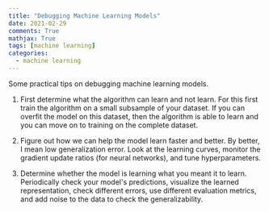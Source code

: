 ```yaml
---
title: "Debugging Machine Learning Models"
date: 2021-02-29
comments: True
mathjax: True
tags: [machine learning]
categories:
  - machine learning
---
```


Some practical tips on debugging machine learning models.

1. First determine what the algorithm can learn and not learn. For this first train the algorithm on a small subsample of your dataset. If you can overfit the model on this dataset, then the algorithm is able to learn and you can move on to training on the complete dataset.

2. Figure out how we can help the model learn faster and better. By better, I mean low generalization error. Look at the learning curves, monitor the gradient update ratios (for neural networks), and tune hyperparameters.

3. Determine whether the model is learning what you meant it to learn. Periodically check your model's predictions, visualize the learned representation, check different errors, use different evaluation metrics, and add noise to the data to check the generalizability.